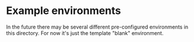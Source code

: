 Example environments
====================

In the future there may be several different pre-configured environments in this directory. For now it's just the template "blank" environment.
